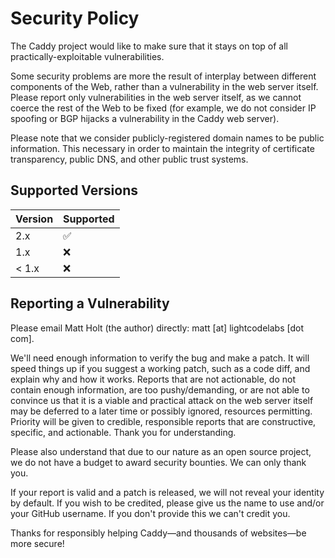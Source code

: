 # Security Policy

The Caddy project would like to make sure that it stays on top of all practically-exploitable vulnerabilities.

Some security problems are more the result of interplay between different components of the Web, rather than a vulnerability in the web server itself. Please report only vulnerabilities in the web server itself, as we cannot coerce the rest of the Web to be fixed (for example, we do not consider IP spoofing or BGP hijacks a vulnerability in the Caddy web server).

Please note that we consider publicly-registered domain names to be public information. This necessary in order to maintain the integrity of certificate transparency, public DNS, and other public trust systems.

## Supported Versions

| Version | Supported          |
| ------- | ------------------ |
| 2.x     | :white_check_mark: |
| 1.x     | :x:                |
| < 1.x   | :x:                |

## Reporting a Vulnerability

Please email Matt Holt (the author) directly: matt [at] lightcodelabs [dot com].

We'll need enough information to verify the bug and make a patch. It will speed things up if you suggest a working patch, such as a code diff, and explain why and how it works. Reports that are not actionable, do not contain enough information, are too pushy/demanding, or are not able to convince us that it is a viable and practical attack on the web server itself may be deferred to a later time or possibly ignored, resources permitting. Priority will be given to credible, responsible reports that are constructive, specific, and actionable. Thank you for understanding.

Please also understand that due to our nature as an open source project, we do not have a budget to award security bounties. We can only thank you.

If your report is valid and a patch is released, we will not reveal your identity by default. If you wish to be credited, please give us the name to use and/or your GitHub username. If you don't provide this we can't credit you.

Thanks for responsibly helping Caddy&mdash;and thousands of websites&mdash;be more secure!
